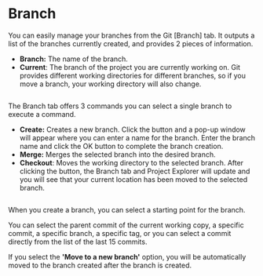 # Branch

You can easily manage your branches from the Git \[Branch] tab. It outputs a list of the branches currently created, and provides 2 pieces of information.

* **Branch:** The name of the branch.
* **Current**: The branch of the project you are currently working on. Git provides different working directories for different branches, so if you move a branch, your working directory will also change.

<figure><img src="https://help.goorm.io/~gitbook/image?url=https%3A%2F%2F2181851870-files.gitbook.io%2F%7E%2Ffiles%2Fv0%2Fb%2Fgitbook-x-prod.appspot.com%2Fo%2Fspaces%252F-Lq-Q9LciN1X9EABxGkt%252Fuploads%252F6grVfkJ8HNZayU73DYpc%252Fimage.png%3Falt%3Dmedia%26token%3Dff7f1edb-2439-4dc5-b058-02090fcfc7c1&#x26;width=768&#x26;dpr=4&#x26;quality=100&#x26;sign=be4692ae&#x26;sv=2" alt=""><figcaption></figcaption></figure>

The Branch tab offers 3 commands you can select a single branch to execute a command.

* **Create:** Creates a new branch. Click the button and a pop-up window will appear where you can enter a name for the branch. Enter the branch name and click the OK button to complete the branch creation.
* **Merge:** Merges the selected branch into the desired branch.
* **Checkout**: Moves the working directory to the selected branch. After clicking the button, the Branch tab and Project Explorer will update and you will see that your current location has been moved to the selected branch.

<figure><img src="https://help.goorm.io/~gitbook/image?url=https%3A%2F%2F2181851870-files.gitbook.io%2F%7E%2Ffiles%2Fv0%2Fb%2Fgitbook-x-prod.appspot.com%2Fo%2Fspaces%252F-Lq-Q9LciN1X9EABxGkt%252Fuploads%252F95Z36ReQcJM8rsDpMGcA%252Fimage.png%3Falt%3Dmedia%26token%3D6c0df592-4e58-4218-8995-becb8fa38874&#x26;width=768&#x26;dpr=4&#x26;quality=100&#x26;sign=ff00230d&#x26;sv=2" alt=""><figcaption></figcaption></figure>

When you create a branch, you can select a starting point for the branch.

You can select the parent commit of the current working copy, a specific commit, a specific branch, a specific tag, or you can select a commit directly from the list of the last 15 commits.

If you select the **'Move to a new branch'** option, you will be automatically moved to the branch created after the branch is created.

[\
](https://help.goorm.io/en/goormide/workspace/source-code-management-git/ignore)

